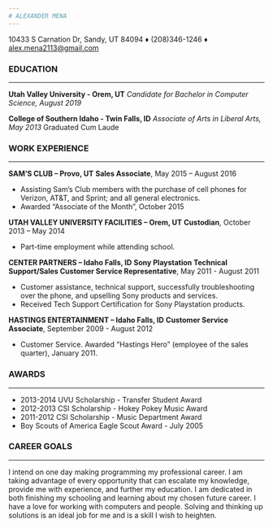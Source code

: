 ```yaml
---
# ALEXANDER MENA
---
```

10433 S Carnation Dr, Sandy, UT 84094 :diamonds: (208)346-1246 :diamonds: alex.mena2113@gmail.com
  
### EDUCATION
---
**Utah Valley University - Orem, UT**
*Candidate for Bachelor in Computer Science, August 2019*
    
**College of Southern Idaho - Twin Falls, ID**
*Associate of Arts in Liberal Arts, May 2013*
Graduated Cum Laude

### WORK EXPERIENCE
---
**SAM’S CLUB – Provo, UT**
**Sales Associate**, May 2015 – August 2016
* Assisting Sam’s Club members with the purchase of cell phones for Verizon, AT&amp;T, and Sprint; and all general electronics.
* Awarded “Associate of the Month”, October 2015

**UTAH VALLEY UNIVERSITY FACILITIES – Orem, UT**
**Custodian**, October 2013 – May 2014
* Part-time employment while attending school.

**CENTER PARTNERS – Idaho Falls, ID**
**Sony Playstation Technical Support/Sales Customer Service Representative**, May 2011 - August 2011
* Customer assistance, technical support, successfully troubleshooting over the phone, and upselling Sony products and services.
* Received Tech Support Certification for Sony Playstation products.

**HASTINGS ENTERTAINMENT – Idaho Falls, ID**
**Customer Service Associate**, September 2009 - August 2012
* Customer Service. Awarded “Hastings Hero” (employee of the sales quarter), January 2011.

### AWARDS
---
* 2013-2014 UVU Scholarship - Transfer Student Award
* 2012-2013 CSI Scholarship - Hokey Pokey Music Award
* 2011-2012 CSI Scholarship - Music Department Award
* Boy Scouts of America Eagle Scout Award - July 2005

### CAREER GOALS
---
I intend on one day making programming my professional career. I am taking advantage of every opportunity that can escalate my knowledge, provide me with experience, and further my education. I am dedicated in both finishing my schooling and learning about my chosen future career. I have a love for working with computers and people. Solving and thinking up solutions is an ideal job for me and is a skill I wish to heighten.
